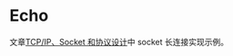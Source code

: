 # Echo

文章[TCP/IP、Socket 和协议设计](https://jekton.github.io/2018/06/23/socket-intro/)中 socket 长连接实现示例。
